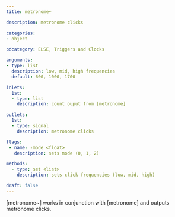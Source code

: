 ```yaml
---
title: metronome~

description: metronome clicks

categories:
- object

pdcategory: ELSE, Triggers and Clocks

arguments:
- type: list
  description: low, mid, high frequencies
  default: 600, 1000, 1700

inlets:
  1st:
  - type: list
    description: count ouput from [metronome]

outlets:
  1st:
  - type: signal
    description: metronome clicks

flags:
 - name: -mode <float>
   description: sets mode (0, 1, 2)

methods:
  - type: set <list>
    description: sets click frequencies (low, mid, high)

draft: false
---
```


[metronome~] works in conjunction with [metronome] and outputs metronome clicks.
